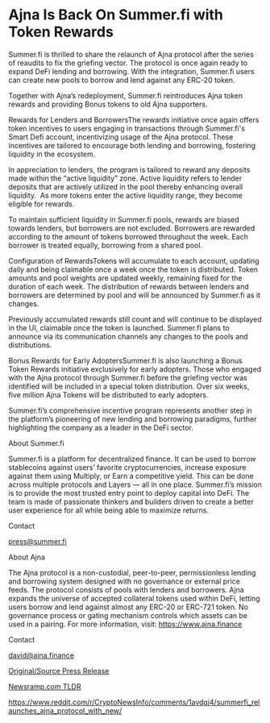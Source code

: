 # Ajna Is Back On Summer.fi with Token Rewards

Summer.fi is thrilled to share the relaunch of Ajna protocol after the series of reaudits to fix the griefing vector. The protocol is once again ready to expand DeFi lending and borrowing. With the integration, Summer.fi users can create new pools to borrow and lend against any ERC-20 token.

Together with Ajna’s redeployment, Summer.fi reintroduces Ajna token rewards and providing Bonus tokens to old Ajna supporters.

Rewards for Lenders and BorrowersThe rewards initiative once again offers token incentives to users engaging in transactions through Summer.fi's Smart Defi account, incentivizing usage of the Ajna protocol. These incentives are tailored to encourage both lending and borrowing, fostering liquidity in the ecosystem.

In appreciation to lenders, the program is tailored to reward any deposits made within the “active liquidity” zone. Active liquidity refers to lender deposits that are actively utilized in the pool thereby enhancing overall liquidity.  As more tokens enter the active liquidity range, they become eligible for rewards.

To maintain sufficient liquidity in Summer.fi pools, rewards are biased towards lenders, but borrowers are not excluded. Borrowers are rewarded according to the amount of tokens borrowed throughout the week. Each borrower is treated equally, borrowing from a shared pool.

Configuration of RewardsTokens will accumulate to each account, updating daily and being claimable once a week once the token is distributed. Token amounts and pool weights are updated weekly, remaining fixed for the duration of each week. The distribution of rewards between lenders and borrowers are determined by pool and will be announced by Summer.fi as it changes.

Previously accumulated rewards still count and will continue to be displayed in the UI, claimable once the token is launched. Summer.fi plans to announce via its communication channels any changes to the pools and distributions.

Bonus Rewards for Early AdoptersSummer.fi is also launching a Bonus Token Rewards initiative exclusively for early adopters. Those who engaged with the Ajna protocol through Summer.fi before the griefing vector was identified will be included in a special token distribution. Over six weeks, five million Ajna Tokens will be distributed to early adopters.

Summer.fi’s comprehensive incentive program represents another step in the platform’s pioneering of new lending and borrowing paradigms, further highlighting the company as a leader in the DeFi sector.

About Summer.fi

Summer.fi is a platform for decentralized finance. It can be used to borrow stablecoins against users’ favorite cryptocurrencies, increase exposure against them using Multiply, or Earn a competitive yield. This can be done across multiple protocols and Layers — all in one place. Summer.fi’s mission is to provide the most trusted entry point to deploy capital into DeFi. The team is made of passionate thinkers and builders driven to create a better user experience for all while being able to maximize returns.

Contact

press@summer.fi

About Ajna

The Ajna protocol is a non-custodial, peer-to-peer, permissionless lending and borrowing system designed with no governance or external price feeds. The protocol consists of pools with lenders and borrowers. Ajna expands the universe of accepted collateral tokens used within DeFi, letting users borrow and lend against almost any ERC-20 or ERC-721 token. No governance process or gating mechanism controls which assets can be used in a pairing. For more information, visit: https://www.ajna.finance

Contact

david@ajna.finance 

[Original/Source Press Release](https://blockchainwire.io/press-release/ajna-is-back-on-summerfi-with-token-rewards-)
                    

[Newsramp.com TLDR](None) 

https://www.reddit.com/r/CryptoNewsInfo/comments/1avdqj4/summerfi_relaunches_ajna_protocol_with_new/